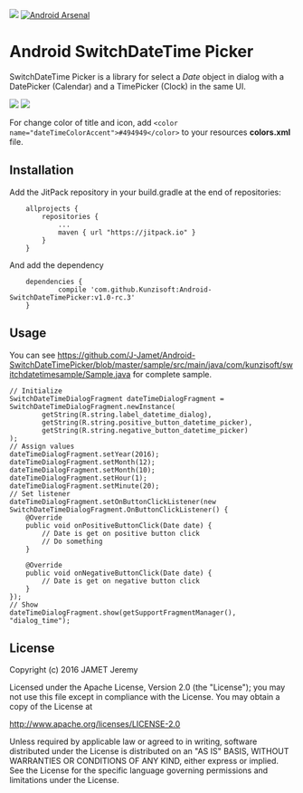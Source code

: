 [![](https://jitpack.io/v/Kunzisoft/Android-SwitchDateTimePicker.svg)](https://jitpack.io/#Kunzisoft/Android-SwitchDateTimePicker) [![Android Arsenal](https://img.shields.io/badge/Android%20Arsenal-SwitchDateTimePicker-blue.svg?style=flat)](http://android-arsenal.com/details/1/4513)

# Android SwitchDateTime Picker

SwitchDateTime Picker is a library for select a *Date* object in dialog with a DatePicker (Calendar) and a TimePicker (Clock) in the same UI.

<img src="https://raw.githubusercontent.com/J-Jamet/Android-SwitchDateTimePicker/master/art/demo1.gif">

<img src="https://raw.githubusercontent.com/J-Jamet/Android-SwitchDateTimePicker/master/art/demo2.gif">

For change color of title and icon, add
`<color name="dateTimeColorAccent">#494949</color>` to your resources **colors.xml** file.

## Installation
Add the JitPack repository in your build.gradle at the end of repositories:
```
	allprojects {
		repositories {
			...
			maven { url "https://jitpack.io" }
		}
	}
```
And add the dependency
```
	dependencies {
	        compile 'com.github.Kunzisoft:Android-SwitchDateTimePicker:v1.0-rc.3'
	}
```

## Usage
You can see
https://github.com/J-Jamet/Android-SwitchDateTimePicker/blob/master/sample/src/main/java/com/kunzisoft/switchdatetimesample/Sample.java
for complete sample.


```
// Initialize
SwitchDateTimeDialogFragment dateTimeDialogFragment = SwitchDateTimeDialogFragment.newInstance(
        getString(R.string.label_datetime_dialog),
        getString(R.string.positive_button_datetime_picker),
        getString(R.string.negative_button_datetime_picker)
);
// Assign values
dateTimeDialogFragment.setYear(2016);
dateTimeDialogFragment.setMonth(12);
dateTimeDialogFragment.setMonth(10);
dateTimeDialogFragment.setHour(1);
dateTimeDialogFragment.setMinute(20);
// Set listener
dateTimeDialogFragment.setOnButtonClickListener(new SwitchDateTimeDialogFragment.OnButtonClickListener() {
    @Override
    public void onPositiveButtonClick(Date date) {
        // Date is get on positive button click
        // Do something
    }

    @Override
    public void onNegativeButtonClick(Date date) {
        // Date is get on negative button click
    }
});
// Show
dateTimeDialogFragment.show(getSupportFragmentManager(), "dialog_time");
```

## License

Copyright (c) 2016 JAMET Jeremy

Licensed under the Apache License, Version 2.0 (the "License");
you may not use this file except in compliance with the License.
You may obtain a copy of the License at

http://www.apache.org/licenses/LICENSE-2.0

Unless required by applicable law or agreed to in writing, software
distributed under the License is distributed on an "AS IS" BASIS,
WITHOUT WARRANTIES OR CONDITIONS OF ANY KIND, either express or implied.
See the License for the specific language governing permissions and
limitations under the License.
